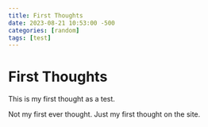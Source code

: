 ```yaml
---
title: First Thoughts
date: 2023-08-21 10:53:00 -500
categories: [random]
tags: [test]
---
```


# First Thoughts

This is my first thought as a test.

Not my first ever thought. Just my first thought on the site.
